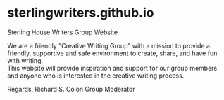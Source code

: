 # sterlingwriters.github.io
Sterling House Writers Group Website

We are a friendly "Creative Writing Group" with a mission to provide a friendly, supportive and safe environment to create, share, and have fun with writing.  
This website will provide inspiration and support for our group members and anyone who is interested in the creative writing process.

Regards,
Richard S. Colon
Group Moderator

